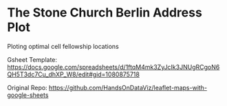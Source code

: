# The Stone Church Berlin Address Plot
Ploting optimal cell fellowship locations

Gsheet Template: https://docs.google.com/spreadsheets/d/1ftqM4mk3ZyJcIk3JNUgRCgoN6QH5T3dc7Cu_dhXP_W8/edit#gid=1080875718

Original Repo: https://github.com/HandsOnDataViz/leaflet-maps-with-google-sheets

